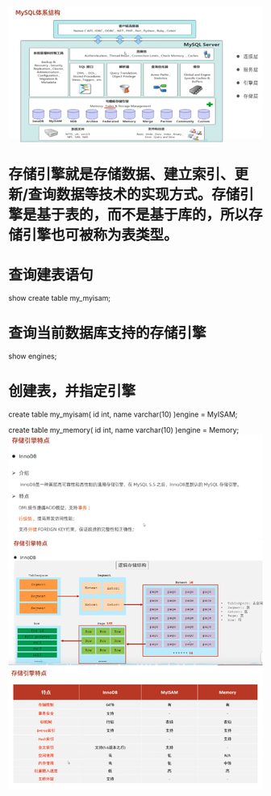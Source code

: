![alt text](1238566e-a8e3-4549-8dd4-4d3ec7c7a193.png)
# 存储引擎就是存储数据、建立索引、更新/查询数据等技术的实现方式。存储引擎是基于表的，而不是基于库的，所以存储引擎也可被称为表类型。

# 查询建表语句
show create table my_myisam;

# 查询当前数据库支持的存储引擎
show engines;
# 创建表，并指定引擎
create table my_myisam(
    id int,
    name varchar(10)
)engine = MyISAM;

create table my_memory(
    id int,
    name varchar(10)
)engine = Memory;
![alt text](a5c126f9-f066-4c3f-87b3-103f87e217cd.png)
![alt text](7beb8535-50c8-468a-8ca6-2ae1c7f0fb93.png)
![alt text](a009d943-d029-4a4c-811f-a36a3144e281.png)
